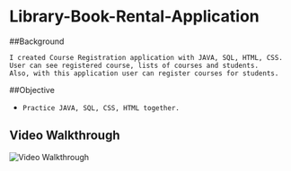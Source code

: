 # Library-Book-Rental-Application


##Background

    I created Course Registration application with JAVA, SQL, HTML, CSS. 
    User can see registered course, lists of courses and students.
    Also, with this application user can register courses for students.


##Objective

*     Practice JAVA, SQL, CSS, HTML together.  



## Video Walkthrough 
<img src='http://i.imgur.com/4om52La.gif' title='Video Walkthrough' width='' alt='Video Walkthrough' />
